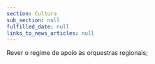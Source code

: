 ```yaml
---
section: Cultura
sub_section: null
fulfilled_date: null
links_to_news_articles: null
---
```


Rever o regime de apoio às orquestras regionais;